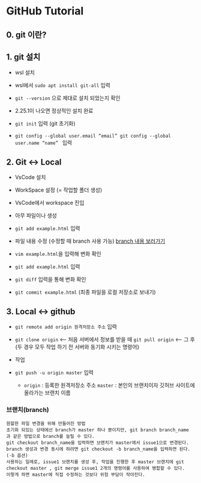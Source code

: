 # GitHub Tutorial

## 0. git 이란?

## 1. git 설치

  * wsl 설치
  
  * wsl에서 ```sudo apt install git-all``` 입력
  
  * ```git --version``` 으로 제대로 설치 되었는지 확인 
  
  * 2.25.1이 나오면 정상적인 설치 완료
  
  * ```git init``` 입력 (git 초기화)
  
  * ``` git config --global user.email “email” git config --global user.name “name”  ``` 입력
  
## 2. Git <-> Local

  * VsCode 설치
  
  * WorkSpace 설정 (= 작업할 폴더 생성)
  
  * VsCode에서 workspace 진입
  
  * 아무 파일이나 생성
  
  * ```git add example.html``` 입력
  
  * 파일 내용 수정 (수정할 때 branch 사용 가능) [branch 내용 보러가기](#브랜치) 
  
  * ```vim example.html```을 입력해 변화 확인
  
  * ```git add example.html``` 입력
  
  * ```git diff``` 입력을 통해 변화 확인
  
  * ```git commit example.html``` (최종 파일을 로컬 저장소로 보내기)
 
## 3. Local <-> github
  
  * ```git remote add origin 원격저장소 주소``` 입력
  
  * ```git clone origin``` <-- 처음 서버에서 정보를 받을 때     ```git pull origin``` <-- 그 후 {두 경우 모두 작업 하기 전 서버와 동기화 시키는 명령어}
  
  * 작업
  
  * ```git push -u origin master``` 입력 
  
    * `origin` : 등록한 원격저장소 주소  `master` : 본인의 브랜치이자 깃허브 사이트에 올라가는 브랜치 이름
    


### 브랜치(branch)
```
원할한 파일 변경을 위해 만들어진 방법
초기화 되있는 상태에선 branch가 master 하나 뿐이지만, git branch branch_name 과 같은 방법으로 branch를 늘릴 수 있다.
git checkout branch_name을 입력하면 브랜치가 master에서 issue1으로 변경된다. branch 생성과 변경 동시에 하려면 git checkout -b branch_name을 입력하면 된다. (-b 옵션)
사용하는 일례로, issue1 브랜치를 생성 후, 작업을 진행한 후 master 브랜치에 git checkout master , git merge issue1 2개의 명령어를 사용하여 병합할 수 있다.  
이렇게 하면 master에 직접 수정하는 것보다 위험 부담이 작아진다.
```
  
